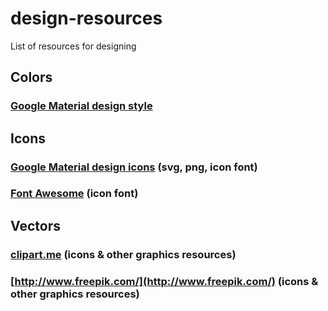 # design-resources
List of resources for designing

## Colors
### [Google Material design style](https://www.google.com/design/spec/style/color.html)

## Icons
### [Google Material design icons](https://www.google.com/design/icons/) (svg, png, icon font)
### [Font Awesome](http://fortawesome.github.io/Font-Awesome/) (icon font)

## Vectors
### [clipart.me](http://clipart.me/) (icons & other graphics resources)
### [http://www.freepik.com/](http://www.freepik.com/) (icons & other graphics resources)
